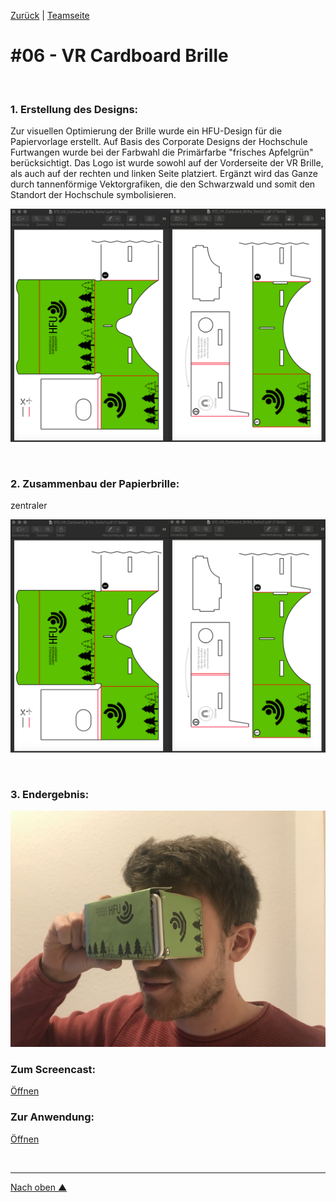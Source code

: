 [Zurück](https://github.com/milena-sagert/IFD-WiSe20-21) | [Teamseite](https://webuser.hs-furtwangen.de/~rag/lehre/WiSe20-21/IFD/Kursinhalt/Team/)
# #06 - VR Cardboard Brille

&nbsp;


### 1. Erstellung des Designs:

Zur visuellen Optimierung der Brille wurde ein HFU-Design für die Papiervorlage erstellt. Auf Basis des Corporate Designs der Hochschule Furtwangen wurde bei der Farbwahl die Primärfarbe "frisches Apfelgrün" berücksichtigt. Das Logo ist wurde sowohl auf der Vorderseite der VR Brille, als auch auf der rechten und linken Seite platziert. 
Ergänzt wird das Ganze durch tannenförmige Vektorgrafiken, die den Schwarzwald und somit den Standort der Hochschule symbolisieren.

![HFU-Design](img/IFD_VR_Cardboard_Brille_Seiten_Finder.png "HFU-Design")

&nbsp;


### 2. Zusammenbau der Papierbrille:

zentraler

![HFU-Design](img/IFD_VR_Cardboard_Brille_Seiten_Finder.png "HFU-Design")


&nbsp;

### 3. Endergebnis:

![Endergebnis](img/IFD_VR_Cardboard_Brille_Endergebnis.JPG "Endergebnis")





### Zum Screencast: 
[Öffnen](https://www.youtube.com/watch?v=OJUvaAYF4kg&feature=youtu.be) 

### Zur Anwendung: 
[Öffnen](https://adobe.ly/36BVWzF)

&nbsp;

---
[Nach oben &#x25B2;](#top)
